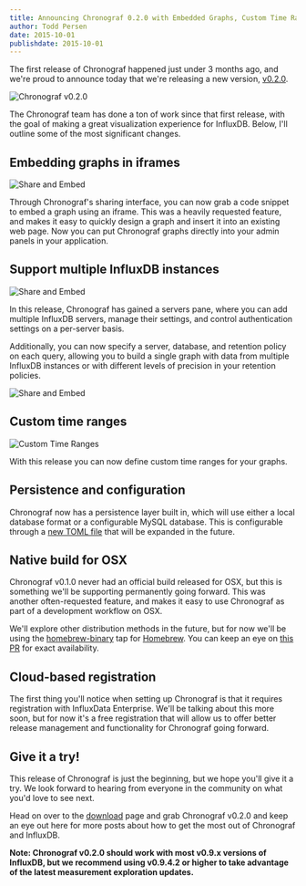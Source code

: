 ```yaml
---
title: Announcing Chronograf 0.2.0 with Embedded Graphs, Custom Time Ranges, and More!
author: Todd Persen
date: 2015-10-01
publishdate: 2015-10-01
---
```


The first release of Chronograf happened just under 3 months ago, and we're proud to announce today that we're releasing a new version, [v0.2.0](https://influxdb.com/chronograf/index.html).

![Chronograf v0.2.0](/img/blog/chronograf_0.2.0/1.png)

The Chronograf team has done a ton of work since that first release, with the goal of making a great visualization experience for InfluxDB. Below, I'll outline some of the most significant changes.

## Embedding graphs in iframes

![Share and Embed](/img/blog/chronograf_0.2.0/2.png)

Through Chronograf's sharing interface, you can now grab a code snippet to embed a graph using an iframe. This was a heavily requested feature, and makes it easy to quickly design a graph and insert it into an existing web page. Now you can put Chronograf graphs directly into your admin panels in your application.

## Support multiple InfluxDB instances

![Share and Embed](/img/blog/chronograf_0.2.0/3.png)

In this release, Chronograf has gained a servers pane, where you can add multiple InfluxDB servers, manage their settings, and control authentication settings on a per-server basis.

Additionally, you can now specify a server, database, and retention policy on each query, allowing you to build a single graph with data from multiple InfluxDB instances or with different levels of precision in your retention policies.

![Share and Embed](/img/blog/chronograf_0.2.0/4.png)

## Custom time ranges

![Custom Time Ranges](/img/blog/chronograf_0.2.0/5.png)

With this release you can now define custom time ranges for your graphs.

## Persistence and configuration

Chronograf now has a persistence layer built in, which will use either a local database format or a configurable MySQL database. This is configurable through a [new TOML file](https://github.com/influxdb/chronograf/blob/master/main.go#L135) that will be expanded in the future.

## Native build for OSX

Chronograf v0.1.0 never had an official build released for OSX, but this is something we'll be supporting permanently going forward. This was another often-requested feature, and makes it easy to use Chronograf as part of a development workflow on OSX.

We'll explore other distribution methods in the future, but for now we'll be using the [homebrew-binary](https://github.com/Homebrew/homebrew-binary) tap for [Homebrew](http://brew.sh/). You can keep an eye on [this PR](https://github.com/Homebrew/homebrew-binary/pull/270) for exact availability.

## Cloud-based registration

The first thing you'll notice when setting up Chronograf is that it requires registration with InfluxData Enterprise. We'll be talking about this more soon, but for now it's a free registration that will allow us to offer better release management and functionality for Chronograf going forward.

## Give it a try!

This release of Chronograf is just the beginning, but we hope you'll give it a try. We look forward to hearing from everyone in the community on what you'd love to see next.

Head on over to the [download](https://influxdb.com/chronograf/index.html) page and grab Chronograf v0.2.0 and keep an eye out here for more posts about how to get the most out of Chronograf and InfluxDB.

**Note: Chronograf v0.2.0 should work with most v0.9.x versions of InfluxDB, but we recommend using v0.9.4.2 or higher to take advantage of the latest measurement exploration updates.**
